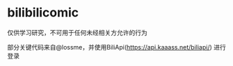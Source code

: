 # bilibilicomic
仅供学习研究，不可用于任何未经相关方允许的行为


部分关键代码来自@lossme，并使用BiliApi(https://api.kaaass.net/biliapi/) 进行登录
